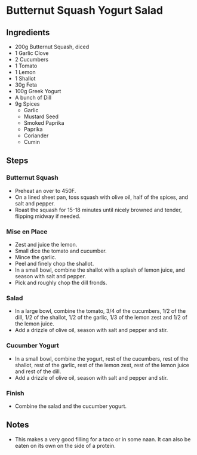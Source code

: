 # Butternut Squash Yogurt Salad

## Ingredients

- 200g Butternut Squash, diced
- 1 Garlic Clove
- 2 Cucumbers
- 1 Tomato
- 1 Lemon
- 1 Shallot
- 30g Feta
- 100g Greek Yogurt
- A bunch of Dill
- 9g Spices
    - Garlic
    - Mustard Seed
    - Smoked Paprika
    - Paprika
    - Coriander
    - Cumin

## Steps

### Butternut Squash

- Preheat an over to 450F.
- On a lined sheet pan, toss squash with olive oil, half of the spices, and salt and pepper.
- Roast the squash for 15-18 minutes until nicely browned and tender, flipping midway if needed.

### Mise en Place

- Zest and juice the lemon.
- Small dice the tomato and cucumber.
- Mince the garlic.
- Peel and finely chop the shallot.
- In a small bowl, combine the shallot with a splash of lemon juice, and season with salt and pepper.
- Pick and roughly chop the dill fronds.

### Salad

- In a large bowl, combine the tomato, 3/4 of the cucumbers, 1/2 of the dill, 1/2 of the shallot, 1/2 of the garlic, 1/3 of the lemon zest and 1/2 of the lemon juice.
- Add a drizzle of olive oil, season with salt and pepper and stir.

### Cucumber Yogurt

- In a small bowl, combine the yogurt, rest of the cucumbers, rest of the shallot, rest of the garlic, rest of the lemon zest, rest of the lemon juice and rest of the dill.
- Add a drizzle of olive oil, season with salt and pepper and stir.

### Finish

- Combine the salad and the cucumber yogurt.

## Notes

- This makes a very good filling for a taco or in some naan. It can also be eaten on its own on the side of a protein.